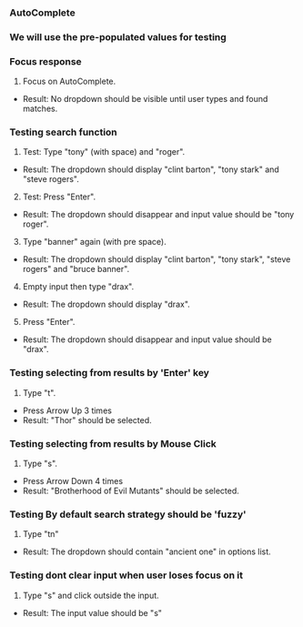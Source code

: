 ### AutoComplete
### We will use the pre-populated values for testing

### Focus response
1. Focus on AutoComplete.
 - Result: No dropdown should be visible until user types and found matches.

### Testing search function
1. Test: Type "tony" (with space) and "roger".
 - Result: The dropdown should display "clint barton", "tony stark" and "steve rogers".
2. Test: Press "Enter".
 - Result: The dropdown should disappear and input value should be "tony roger".
3. Type "banner" again (with pre space).
 - Result: The dropdown should display "clint barton", "tony stark", "steve rogers" and "bruce banner".
4. Empty input then type "drax".
  - Result: The dropdown should display "drax".
5. Press "Enter".
  - Result: The dropdown should disappear and input value should be "drax".
### Testing selecting from results by 'Enter' key
1. Type "t".
  - Press Arrow Up 3 times
 - Result: "Thor" should be selected.
### Testing selecting from results by Mouse Click
1. Type "s".
  - Press Arrow Down 4 times
 - Result: "Brotherhood of Evil Mutants" should be selected.

### Testing By default search strategy should be 'fuzzy'
1. Type "tn"
  - Result: The dropdown should contain "ancient one" in options list.
### Testing dont clear input when user loses focus on it
1. Type "s" and click outside the input.
  - Result: The input value should be "s"
